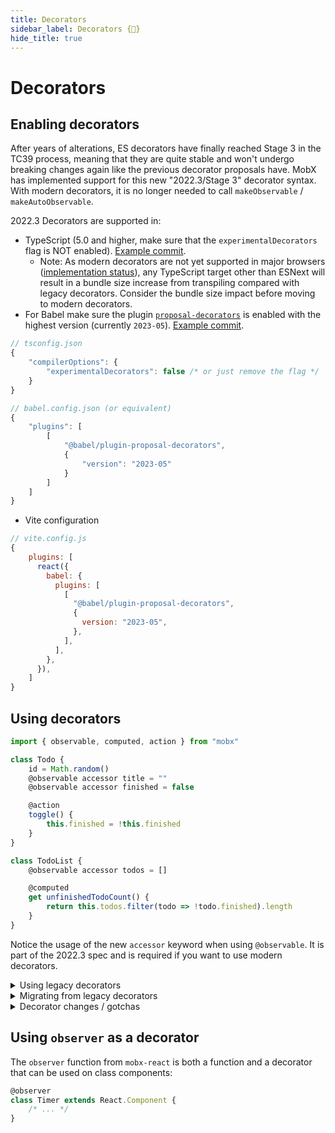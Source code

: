 ```yaml
---
title: Decorators
sidebar_label: Decorators {🚀}
hide_title: true
---
```


<script async type="text/javascript" src="//cdn.carbonads.com/carbon.js?serve=CEBD4KQ7&placement=mobxjsorg" id="_carbonads_js"></script>

# Decorators

## Enabling decorators

After years of alterations, ES decorators have finally reached Stage 3 in the TC39 process, meaning that they are quite stable and won't undergo breaking changes again like the previous decorator proposals have. MobX has implemented support for this new "2022.3/Stage 3" decorator syntax.
With modern decorators, it is no longer needed to call `makeObservable` / `makeAutoObservable`.

2022.3 Decorators are supported in:

-   TypeScript (5.0 and higher, make sure that the `experimentalDecorators` flag is NOT enabled). [Example commit](https://github.com/mweststrate/currencies-demo/commit/acb9ac8c148e8beef88042c847bb395131e85d60).
    -   Note: As modern decorators are not yet supported in major browsers ([implementation status](https://github.com/tc39/proposal-decorators/issues/476)), any TypeScript target other than ESNext will result in a bundle size increase from transpiling compared with legacy decorators. Consider the bundle size impact before moving to modern decorators.
-   For Babel make sure the plugin [`proposal-decorators`](https://babeljs.io/docs/babel-plugin-proposal-decorators) is enabled with the highest version (currently `2023-05`). [Example commit](https://github.com/mweststrate/currencies-demo/commit/4999d2228208f3e1e10bc00a272046eaefde8585).

```js
// tsconfig.json
{
    "compilerOptions": {
        "experimentalDecorators": false /* or just remove the flag */
    }
}

// babel.config.json (or equivalent)
{
    "plugins": [
        [
            "@babel/plugin-proposal-decorators",
            {
                "version": "2023-05"
            }
        ]
    ]
}
```

- Vite configuration

```js
// vite.config.js
{
    plugins: [
      react({
        babel: {
          plugins: [
            [
              "@babel/plugin-proposal-decorators",
              {
                version: "2023-05",
              },
            ],
          ],
        },
      }),
    ]
}
```

## Using decorators

```javascript
import { observable, computed, action } from "mobx"

class Todo {
    id = Math.random()
    @observable accessor title = ""
    @observable accessor finished = false

    @action
    toggle() {
        this.finished = !this.finished
    }
}

class TodoList {
    @observable accessor todos = []

    @computed
    get unfinishedTodoCount() {
        return this.todos.filter(todo => !todo.finished).length
    }
}
```

Notice the usage of the new `accessor` keyword when using `@observable`.
It is part of the 2022.3 spec and is required if you want to use modern decorators.

<details id="legacy-decorators"><summary>Using legacy decorators</summary>

We do not recommend codebases to use TypeScript / Babel legacy decorators since they well never become an official part of the language, but you can still use them. It does require a specific setup for transpilation:

MobX before version 6 encouraged the use of legacy decorators and mark things as `observable`, `computed` and `action`.
While MobX 6 recommends against using these decorators (and instead use either modern decorators or [`makeObservable` / `makeAutoObservable`](observable-state.md)), it is in the current major version still possible.
Support for legacy decorators will be removed in MobX 7.

```javascript
import { makeObservable, observable, computed, action } from "mobx"

class Todo {
    id = Math.random()
    @observable title = ""
    @observable finished = false

    constructor() {
        makeObservable(this)
    }

    @action
    toggle() {
        this.finished = !this.finished
    }
}

class TodoList {
    @observable todos = []

    @computed
    get unfinishedTodoCount() {
        return this.todos.filter(todo => !todo.finished).length
    }

    constructor() {
        makeObservable(this)
    }
}
```

</details>

<details id="migrate-decorators"><summary>Migrating from legacy decorators</summary>

To migrate from legacy decorators to modern decorators, perform the following steps:

1. Disable / remove the `experimentalDecorators` flag from your TypeScript configuration (or Babel equivalent)
2. Remove all `makeObservable(this)` calls from class constructors that use decorators.
3. Replace all instances of `@observable` (and variations) with `@observable accessor`

</details>

<details id="gotchas"><summary>Decorator changes / gotchas</summary>

MobX' 2022.3 Decorators are very similar to the MobX 5 decorators, so usage is mostly the same, but there are some gotchas:

-   `@observable accessor` decorators are _not_ enumerable. `accessor`s do not have a direct equivalent in the past - they're a new concept in the language. We've chosen to make them non-enumerable, non-own properties in order to better follow the spirit of the ES language and what `accessor` means.
    The main cases for enumerability seem to have been around serialization and rest destructuring.
    -   Regarding serialization, implicitly serializing all properties probably isn't ideal in an OOP-world anyway, so this doesn't seem like a substantial issue (consider implementing `toJSON` or using `serializr` as possible alternatives)
    -   Addressing rest-destructuring, such is an anti-pattern in MobX - doing so would (likely unwantedly) touch all observables and make the observer overly-reactive).
-   `@action some_field = () => {}` was and is valid usage. However, inheritance is different between legacy decorators and modern decorators.
    -   In legacy decorators, if superclass has a field decorated by `@action`, and subclass tries to override the same field, it will throw a `TypeError: Cannot redefine property`.
    -   In modern decorators, if superclass has a field decorated by `@action`, and subclass tries to override the same field, it's allowed to override the field. However, the field on subclass is not an action unless it's also decorated with `@action` in subclass declaration.

</details>

## Using `observer` as a decorator

The `observer` function from `mobx-react` is both a function and a decorator that can be used on class components:

```javascript
@observer
class Timer extends React.Component {
    /* ... */
}
```

